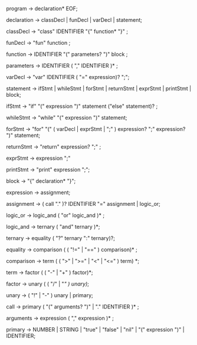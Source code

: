 program -> declaration* EOF;

declaration -> classDecl | funDecl | varDecl | statement;

classDecl -> "class" IDENTIFIER "{" function* "}" ;

funDecl -> "fun" function ;

function -> IDENTIFIER "(" parameters? ")" block ;

parameters -> IDENTIFIER ( "," IDENTIFIER )* ;

varDecl -> "var" IDENTIFIER ( "=" expression)? ";";

statement -> ifStmt | whileStmt | forStmt | returnStmt | exprStmt | printStmt | block;

ifStmt -> "if" "(" expression ")" statement
          ("else" statement)? ;

whileStmt -> "while" "(" expression ")" statement;

forStmt -> "for" "(" ( varDecl | exprStmt | ";" ) expression? ";" expression? ")" statement;

returnStmt -> "return" expression? ";" ;

exprStmt -> expression ";"

printStmt -> "print" expression ";";

block -> "{" declaration* "}";

expression -> assignment;

assignment -> ( call "." )? IDENTIFIER "=" assignment | logic_or;

logic_or -> logic_and ( "or" logic_and )* ;

logic_and -> ternary ( "and" ternary )*;

ternary -> equality ( "?" ternary ":" ternary)?;

equality -> comparison ( ( "!=" | "==" ) comparison)* ;

comparison -> term ( ( ">" | ">=" | "<" | "<=" ) term) *;

term -> factor ( ( "-" | "+" ) factor)*;

factor -> unary ( ( "/" | "*" ) unary)*;

unary -> ( "!" | "-" ) unary | primary;

call -> primary ( "(" arguments? ")" | "." IDENTIFIER )* ;

arguments -> expression ( "," expression )* ;

primary -> NUMBER | STRING | "true" | "false" | "nil" | "(" expression ")" | IDENTIFIER;
